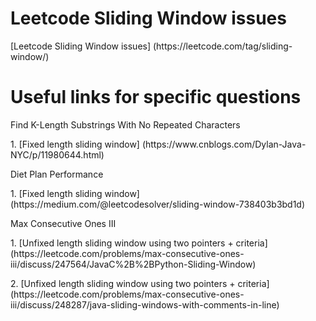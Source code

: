 # Leetcode Sliding Window issues
<p>[Leetcode Sliding Window issues] (https://leetcode.com/tag/sliding-window/)

# Useful links for specific questions
<p>Find K-Length Substrings With No Repeated Characters
<p>1. [Fixed length sliding window] (https://www.cnblogs.com/Dylan-Java-NYC/p/11980644.html)
  
<p>Diet Plan Performance
<p>1. [Fixed length sliding window] (https://medium.com/@leetcodesolver/sliding-window-738403b3bd1d)
  
<p>Max Consecutive Ones III
<p>1. [Unfixed length sliding window using two pointers + criteria] (https://leetcode.com/problems/max-consecutive-ones-iii/discuss/247564/JavaC%2B%2BPython-Sliding-Window)
<p>2. [Unfixed length sliding window using two pointers + criteria] (https://leetcode.com/problems/max-consecutive-ones-iii/discuss/248287/java-sliding-windows-with-comments-in-line)
